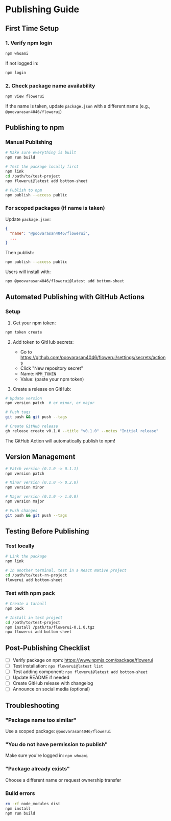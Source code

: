 # Publishing Guide

## First Time Setup

### 1. Verify npm login
```bash
npm whoami
```

If not logged in:
```bash
npm login
```

### 2. Check package name availability
```bash
npm view flowerui
```

If the name is taken, update `package.json` with a different name (e.g., `@poovarasan4046/flowerui`)

## Publishing to npm

### Manual Publishing

```bash
# Make sure everything is built
npm run build

# Test the package locally first
npm link
cd /path/to/test-project
npx flowerui@latest add bottom-sheet

# Publish to npm
npm publish --access public
```

### For scoped packages (if name is taken)

Update `package.json`:
```json
{
  "name": "@poovarasan4046/flowerui",
  ...
}
```

Then publish:
```bash
npm publish --access public
```

Users will install with:
```bash
npx @poovarasan4046/flowerui@latest add bottom-sheet
```

## Automated Publishing with GitHub Actions

### Setup

1. Get your npm token:
```bash
npm token create
```

2. Add token to GitHub secrets:
   - Go to https://github.com/poovarasan4046/flowerui/settings/secrets/actions
   - Click "New repository secret"
   - Name: `NPM_TOKEN`
   - Value: (paste your npm token)

3. Create a release on GitHub:
```bash
# Update version
npm version patch  # or minor, or major

# Push tags
git push && git push --tags

# Create GitHub release
gh release create v0.1.0 --title "v0.1.0" --notes "Initial release"
```

The GitHub Action will automatically publish to npm!

## Version Management

```bash
# Patch version (0.1.0 -> 0.1.1)
npm version patch

# Minor version (0.1.0 -> 0.2.0)
npm version minor

# Major version (0.1.0 -> 1.0.0)
npm version major

# Push changes
git push && git push --tags
```

## Testing Before Publishing

### Test locally
```bash
# Link the package
npm link

# In another terminal, test in a React Native project
cd /path/to/test-rn-project
flowerui add bottom-sheet
```

### Test with npm pack
```bash
# Create a tarball
npm pack

# Install in test project
cd /path/to/test-project
npm install /path/to/flowerui-0.1.0.tgz
npx flowerui add bottom-sheet
```

## Post-Publishing Checklist

- [ ] Verify package on npm: https://www.npmjs.com/package/flowerui
- [ ] Test installation: `npx flowerui@latest list`
- [ ] Test adding component: `npx flowerui@latest add bottom-sheet`
- [ ] Update README if needed
- [ ] Create GitHub release with changelog
- [ ] Announce on social media (optional)

## Troubleshooting

### "Package name too similar"
Use a scoped package: `@poovarasan4046/flowerui`

### "You do not have permission to publish"
Make sure you're logged in: `npm whoami`

### "Package already exists"
Choose a different name or request ownership transfer

### Build errors
```bash
rm -rf node_modules dist
npm install
npm run build
```
